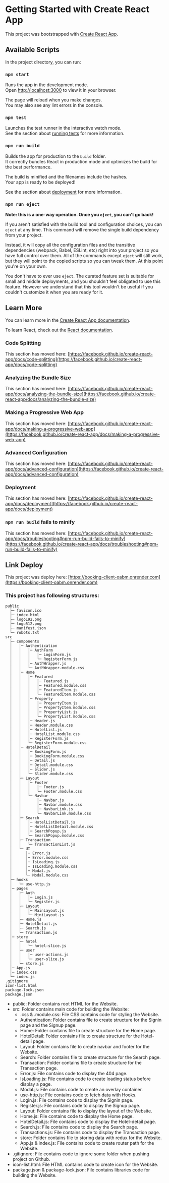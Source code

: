 # Getting Started with Create React App

This project was bootstrapped with [Create React App](https://github.com/facebook/create-react-app).

## Available Scripts

In the project directory, you can run:

### `npm start`

Runs the app in the development mode.\
Open [http://localhost:3000](http://localhost:3000) to view it in your browser.

The page will reload when you make changes.\
You may also see any lint errors in the console.

### `npm test`

Launches the test runner in the interactive watch mode.\
See the section about [running tests](https://facebook.github.io/create-react-app/docs/running-tests) for more information.

### `npm run build`

Builds the app for production to the `build` folder.\
It correctly bundles React in production mode and optimizes the build for the best performance.

The build is minified and the filenames include the hashes.\
Your app is ready to be deployed!

See the section about [deployment](https://facebook.github.io/create-react-app/docs/deployment) for more information.

### `npm run eject`

**Note: this is a one-way operation. Once you `eject`, you can't go back!**

If you aren't satisfied with the build tool and configuration choices, you can `eject` at any time. This command will remove the single build dependency from your project.

Instead, it will copy all the configuration files and the transitive dependencies (webpack, Babel, ESLint, etc) right into your project so you have full control over them. All of the commands except `eject` will still work, but they will point to the copied scripts so you can tweak them. At this point you're on your own.

You don't have to ever use `eject`. The curated feature set is suitable for small and middle deployments, and you shouldn't feel obligated to use this feature. However we understand that this tool wouldn't be useful if you couldn't customize it when you are ready for it.

## Learn More

You can learn more in the [Create React App documentation](https://facebook.github.io/create-react-app/docs/getting-started).

To learn React, check out the [React documentation](https://reactjs.org/).

### Code Splitting

This section has moved here: [https://facebook.github.io/create-react-app/docs/code-splitting](https://facebook.github.io/create-react-app/docs/code-splitting)

### Analyzing the Bundle Size

This section has moved here: [https://facebook.github.io/create-react-app/docs/analyzing-the-bundle-size](https://facebook.github.io/create-react-app/docs/analyzing-the-bundle-size)

### Making a Progressive Web App

This section has moved here: [https://facebook.github.io/create-react-app/docs/making-a-progressive-web-app](https://facebook.github.io/create-react-app/docs/making-a-progressive-web-app)

### Advanced Configuration

This section has moved here: [https://facebook.github.io/create-react-app/docs/advanced-configuration](https://facebook.github.io/create-react-app/docs/advanced-configuration)

### Deployment

This section has moved here: [https://facebook.github.io/create-react-app/docs/deployment](https://facebook.github.io/create-react-app/docs/deployment)

### `npm run build` fails to minify

This section has moved here: [https://facebook.github.io/create-react-app/docs/troubleshooting#npm-run-build-fails-to-minify](https://facebook.github.io/create-react-app/docs/troubleshooting#npm-run-build-fails-to-minify)

## Link Deploy

This project was deploy here: [https://booking-client-oabm.onrender.com](https://booking-client-oabm.onrender.com)

### This project has following structures:

```
public
  ├─ favicon.ico
  ├─ index.html
  ├─ logo192.png
  ├─ logo512.png
  ├─ manifest.json
  └─ robots.txt
src
  ├─ components
  │   │─ Authentication
  │   │   │─ AuthForm
  │   │   │   │─ LoginForm.js
  │   │   │   └─ RegisterForm.js
  │   │   │─ AuthWrapper.js
  │   │   └─ AuthWrapper.module.css
  │   │─ Home
  │   │   │─ Featured
  │   │   │   │─ Featured.js
  │   │   │   │─ Featured.module.css
  │   │   │   │─ FeaturedItem.js
  │   │   │   └─ FeaturedItem.module.css
  │   │   │─ Property
  │   │   │   │─ PropertyItem.js
  │   │   │   │─ PropertyItem.module.css
  │   │   │   │─ PropertyList.js
  │   │   │   └─ PropertyList.module.css
  │   │   │─ Header.js
  │   │   │─ Header.module.css
  │   │   │─ HotelList.js
  │   │   │─ HotelList.module.css
  │   │   │─ RegisterForm.js
  │   │   └─ RegisterForm.module.css
  │   │─ HotelDetail
  │   │   │─ BookingForm.js
  │   │   │─ BookingForm.module.css
  │   │   │─ Detail.js
  │   │   │─ Detail.module.css
  │   │   │─ Slider.js
  │   │   └─ Slider.module.css
  │   ├─ Layout
  │   │   │─ Footer
  │   │   │   │─ Footer.js
  │   │   │   └─ Footer.module.css
  │   │   └─ Navbar
  │   │       │─ Navbar.js
  │   │       │─ Navbar.module.css
  │   │       │─ NavbarLink.js
  │   │       └─ NavbarLink.module.css
  │   ├─ Search
  │   │   │─ HotelListDetail.js
  │   │   │─ HotelListDetail.module.css
  │   │   │─ SearchPopup.js
  │   │   └─ SearchPopup.module.css
  │   ├─ Transaction
  │   │   └─ TransactionList.js
  │   └─ UI
  │      │─ Error.js
  │      │─ Error.module.css
  │      │─ IsLoading.js
  │      │─ IsLoading.module.css
  │      │─ Modal.js
  │      └─ Modal.module.css
  ├─ hooks
  │   └─ use-http.js
  │─ pages
  │   ├─ Auth
  │   │   │─ Login.js
  │   │   └─ Register.js
  │   ├─ Layout
  │   │   │─ MainLayout.js
  │   │   └─ MiniLayout.js
  │   ├─ Home.js
  │   ├─ HotelDetail.js
  │   ├─ Search.js
  │   └─ Transaction.js
  │─ store
  │   ├─ hotel
  │   │   └─ hotel-slice.js
  │   ├─ user
  │   │   │─ user-actions.js
  │   │   └─ user-slice.js
  │   └─ store.js
  │─ App.js
  │─ index.css
  └─ index.js
.gitignore
icon-list.html
package-lock.json
package.json
```

- public: Folder contains root HTML for the Website.
- src: Folder contains main code for building the Website:
  - .css & .module.css: File CSS contains code for styling the Website.
  - Authentication: Folder contains file to create structure for the Signin page and the Signup page.
  - Home: Folder contains file to create structure for the Home page.
  - HotelDetail: Folder contains file to create structure for the Hotel-detail page.
  - Layout: Folder contains file to create navbar and footer for the Website.
  - Search: Folder contains file to create structure for the Search page.
  - Transaction: Folder contains file to create structure for the Transaction page.
  - Error.js: File contains code to display the 404 page.
  - IsLoading.js: File contains code to create loading status before display a page.
  - Modal.js: File contains code to create an overlay container.
  - use-http.js: File contains code to fetch data with Hooks.
  - Login.js: File contains code to display the Signin page.
  - Register.js: File contains code to display the Signup page.
  - Layout: Folder contains file to display the layout of the Website.
  - Home.js: File contains code to display the Home page.
  - HotelDetail.js: File contains code to display the Hotel-detail page.
  - Search.js: File contains code to display the Search page.
  - Transactions.js: File contains code to display the Transaction page.
  - store: Folder contains file to storing data with redux for the Website.
  - App.js & index.js: File contains code to create router path for the Website.
- .gitignore: File contains code to ignore some folder when pushing project on Github.
- icon-list.html: File HTML contains code to create icon for the Website.
- package.json & package-lock.json: File contains libraries code for building the Website.

